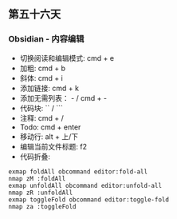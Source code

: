 ## 第五十六天

### Obsidian - 内容编辑

- 切换阅读和编辑模式: cmd + e
- 加粗: cmd + b
- 斜体: cmd + i
- 添加链接: cmd + k
- 添加无需列表： - / cmd + -
- 代码块: `` / ```
- 注释: cmd + /
- Todo: cmd + enter
- 移动行: alt + 上/下
- 编辑当前文件标题: f2
- 代码折叠:

```
exmap foldAll obcommand editor:fold-all
nmap zM :foldAll
exmap unfoldAll obcommand editor:unfold-all
nmap zR :unfoldAll
exmap toggleFold obcommand editor:toggle-fold
nmap za :toggleFold
```
